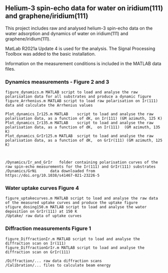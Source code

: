 ## Helium-3 spin-echo data for water on iridium(111) and graphene/iridium(111)

This project includes raw and analysed helium-3 spin-echo data on the water adsorption and dynamics of water on iridium(111) and graphene/iridium(111). 

MatLab R2021a Update 4 is used for the analysis. The Signal Processing Toolbox was added to the basic installation.

Information on the measurement conditions is included in the MATLAB data files. 

### Dynamics measurements - Figure 2 and 3
	figure_dynamics.m MATLAB script to load and analyse the raw polarisation data for all substrates and produce a dynamic figure 
	figure_Arrhenius.m MATLAB script to load raw polarisation on Ir(111) data and calculate the Arrhenius values
	
	Plot_dynamics_Ir125.m MATLAB 	script to load and analyse the raw polarisation data, as a function of dK, on Ir(111) (GM azimuth, 125 K)
	Plot_dynamics_Ir135.m MATLAB 	script to load and analyse the raw polarisation data, as a function of dK,  on Ir(111)  (GM azimuth, 135 K)
	Plot_dynamics_GrIr125.m MATLAB 	script to load and analyse the raw polarisation data, as a function of dK,  on GrIr(111) (GM azimuth, 125 K)
  

	
	/Dynamics/Ir_and_GrIr	folder containing polarisation curves of the raw spin-echo measurements for the Ir(111) and GrIr(111) substrates
	/Dynamics/GrNi		data downloaded from https://doi.org/10.1038/s41467-021-23226-5
    
    
### Water uptake curves Figure 4
	
	figure_uptakecurves.m MATLAB script to load and analyse the raw data of the measured uptake curves and produce the uptake figure
	sfigure_dosing150.m MATLAB script to load and analyse the water deposition on GrIr(111) at 150 K
	/Uptake/ raw data of uptake curves 


### Diffraction measurements Figure 1

	figure_DiffractionIr.m MATLAB script to load and analyse the diffraction scan on Ir(111) 
	figure_DiffractionGrIr.m MATLAB script to load and analyse the diffraction scan on GrIr(111) 
	
	/Diffraction/... raw data diffraction scans
	/Calibration/... files to calculate beam energy

